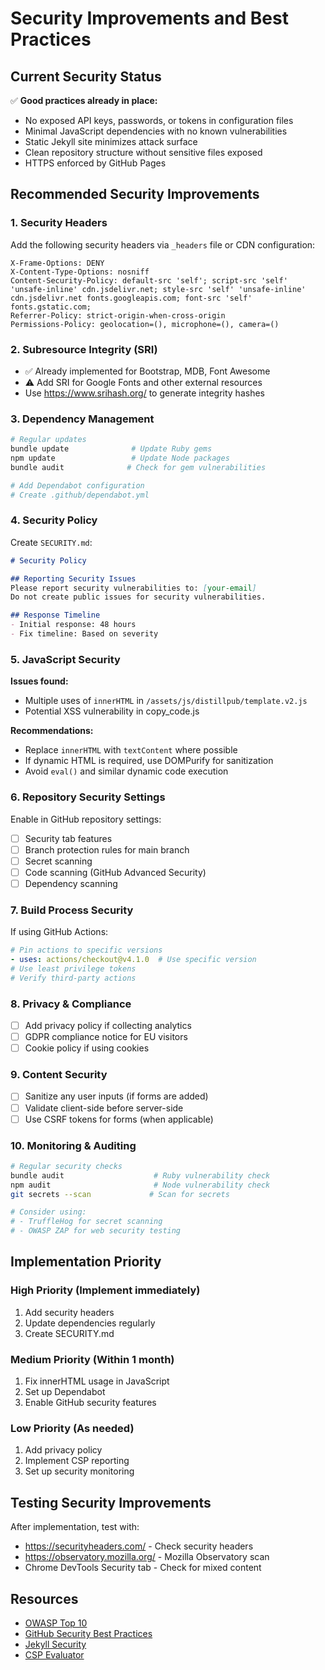 # Security Improvements and Best Practices

## Current Security Status
✅ **Good practices already in place:**
- No exposed API keys, passwords, or tokens in configuration files
- Minimal JavaScript dependencies with no known vulnerabilities
- Static Jekyll site minimizes attack surface
- Clean repository structure without sensitive files exposed
- HTTPS enforced by GitHub Pages

## Recommended Security Improvements

### 1. Security Headers
Add the following security headers via `_headers` file or CDN configuration:
```
X-Frame-Options: DENY
X-Content-Type-Options: nosniff
Content-Security-Policy: default-src 'self'; script-src 'self' 'unsafe-inline' cdn.jsdelivr.net; style-src 'self' 'unsafe-inline' cdn.jsdelivr.net fonts.googleapis.com; font-src 'self' fonts.gstatic.com;
Referrer-Policy: strict-origin-when-cross-origin
Permissions-Policy: geolocation=(), microphone=(), camera=()
```

### 2. Subresource Integrity (SRI)
- ✅ Already implemented for Bootstrap, MDB, Font Awesome
- ⚠️ Add SRI for Google Fonts and other external resources
- Use https://www.srihash.org/ to generate integrity hashes

### 3. Dependency Management
```bash
# Regular updates
bundle update              # Update Ruby gems
npm update                 # Update Node packages
bundle audit              # Check for gem vulnerabilities

# Add Dependabot configuration
# Create .github/dependabot.yml
```

### 4. Security Policy
Create `SECURITY.md`:
```markdown
# Security Policy

## Reporting Security Issues
Please report security vulnerabilities to: [your-email]
Do not create public issues for security vulnerabilities.

## Response Timeline
- Initial response: 48 hours
- Fix timeline: Based on severity
```

### 5. JavaScript Security
**Issues found:**
- Multiple uses of `innerHTML` in `/assets/js/distillpub/template.v2.js`
- Potential XSS vulnerability in copy_code.js

**Recommendations:**
- Replace `innerHTML` with `textContent` where possible
- If dynamic HTML is required, use DOMPurify for sanitization
- Avoid `eval()` and similar dynamic code execution

### 6. Repository Security Settings
Enable in GitHub repository settings:
- [ ] Security tab features
- [ ] Branch protection rules for main branch
- [ ] Secret scanning
- [ ] Code scanning (GitHub Advanced Security)
- [ ] Dependency scanning

### 7. Build Process Security
If using GitHub Actions:
```yaml
# Pin actions to specific versions
- uses: actions/checkout@v4.1.0  # Use specific version
# Use least privilege tokens
# Verify third-party actions
```

### 8. Privacy & Compliance
- [ ] Add privacy policy if collecting analytics
- [ ] GDPR compliance notice for EU visitors
- [ ] Cookie policy if using cookies

### 9. Content Security
- [ ] Sanitize any user inputs (if forms are added)
- [ ] Validate client-side before server-side
- [ ] Use CSRF tokens for forms (when applicable)

### 10. Monitoring & Auditing
```bash
# Regular security checks
bundle audit                    # Ruby vulnerability check
npm audit                       # Node vulnerability check
git secrets --scan             # Scan for secrets

# Consider using:
# - TruffleHog for secret scanning
# - OWASP ZAP for web security testing
```

## Implementation Priority

### High Priority (Implement immediately)
1. Add security headers
2. Update dependencies regularly
3. Create SECURITY.md

### Medium Priority (Within 1 month)
1. Fix innerHTML usage in JavaScript
2. Set up Dependabot
3. Enable GitHub security features

### Low Priority (As needed)
1. Add privacy policy
2. Implement CSP reporting
3. Set up security monitoring

## Testing Security Improvements
After implementation, test with:
- https://securityheaders.com/ - Check security headers
- https://observatory.mozilla.org/ - Mozilla Observatory scan
- Chrome DevTools Security tab - Check for mixed content

## Resources
- [OWASP Top 10](https://owasp.org/www-project-top-ten/)
- [GitHub Security Best Practices](https://docs.github.com/en/code-security)
- [Jekyll Security](https://jekyllrb.com/docs/security/)
- [CSP Evaluator](https://csp-evaluator.withgoogle.com/)